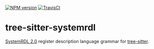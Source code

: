 [![NPM version](https://img.shields.io/npm/v/tree-sitter-systemrdl.svg)](https://www.npmjs.org/package/tree-sitter-systemrdl)
[![TravisCI](https://travis-ci.org/SystemRDL/tree-sitter-systemrdl.svg?branch=master)](https://travis-ci.org/SystemRDL/tree-sitter-systemrdl)

# tree-sitter-systemrdl

[SystemRDL 2.0](http://accellera.org/downloads/standards/systemrdl) register description language grammar for [tree-sitter](https://github.com/tree-sitter/tree-sitter).

